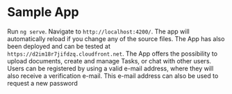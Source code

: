 # Sample App

Run `ng serve`. Navigate to `http://localhost:4200/`. The app will automatically reload if you change any of the source files.
The App has also been deployed and can be tested at `https://d2im18r7jifdzq.cloudfront.net`.
The App offers the possibility to upload documents, create and manage Tasks, or chat with other users. Users can be registered by using a valid e-mail address, where they will also receive a verification e-mail. This e-mail address can also be used to request a new password


